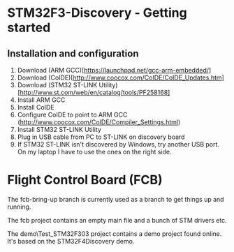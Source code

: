 # STM32F3-Discovery - Getting started

## Installation and configuration

1. Download (ARM GCC)[https://launchpad.net/gcc-arm-embedded/]
2. Download (CoIDE)[http://www.coocox.com/CoIDE/CoIDE_Updates.htm]
3. Download (STM32 ST-LINK Utility)[http://www.st.com/web/en/catalog/tools/PF258168]
4. Install ARM GCC
5. Install CoIDE
6. Configure CoIDE to point to ARM GCC (http://www.coocox.com/CoIDE/Compiler_Settings.html)
7. Install STM32 ST-LINK Utility
8. Plug in USB cable from PC to ST-LINK on discovery board
9. If STM32 ST-LINK isn't discovered by Windows, try another USB port.
   On my laptop I have to use the ones on the right side.


# Flight Control Board (FCB)

The fcb-bring-up branch is currently used as a branch to get things up and running.

The fcb project contains an empty main file and a bunch of STM drivers etc.

The demo\Test_STM32F303 project contains a demo project found online. It's based on the STM32F4Discovery demo.
